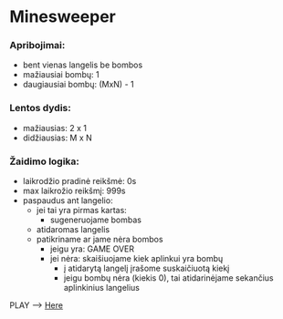 # Minesweeper

### Apribojimai:
- bent vienas langelis be bombos
- mažiausiai bombų: 1
- daugiausiai bombų: (MxN) - 1



### Lentos dydis:
- mažiausias: 2 x 1
- didžiausias: M x N



### Žaidimo logika:
- laikrodžio pradinė reikšmė: 0s
- max laikrožio reikšmį: 999s
- paspaudus ant langelio:
    - jei tai yra pirmas kartas:
      - sugeneruojame bombas  
    - atidaromas langelis
    - patikriname ar jame nėra bombos
        - jeigu yra: GAME OVER
        - jei nėra: skaišiuojame kiek aplinkui yra bombų
            - į atidarytą langelį įrašome suskaičiuotą kiekį
            - jeigu bombų nėra (kiekis 0), tai atidarinėjame sekančius aplinkinius langelius
            
PLAY --> [Here](https://teklithuania.github.io/11-minesweeper/index.html)
